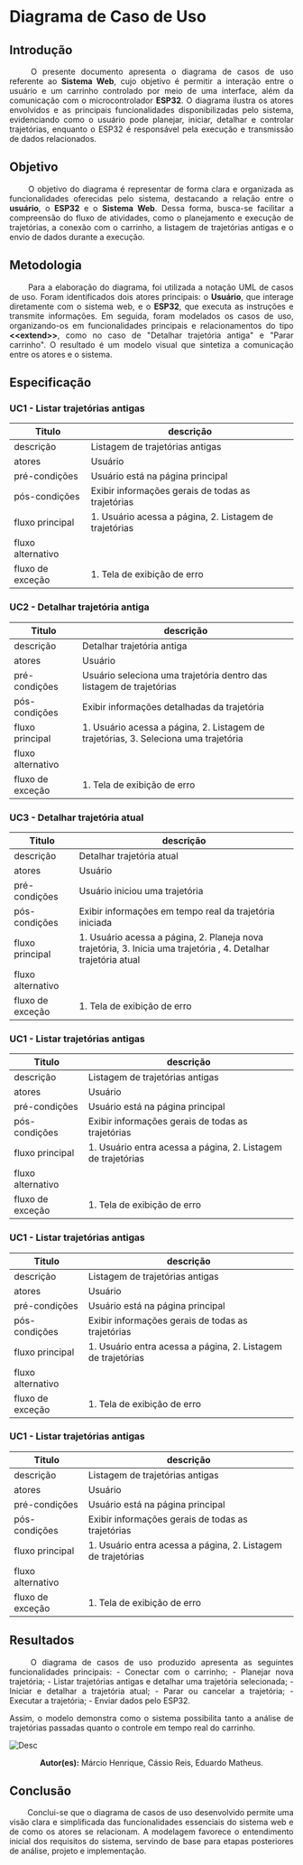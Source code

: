 # Diagrama de Caso de Uso

## Introdução

<div align="justify">&emsp;&emsp; O presente documento apresenta o diagrama de casos de uso referente ao <b>Sistema Web</b>, cujo objetivo é permitir a interação entre o usuário e um carrinho controlado por meio de uma interface, além da comunicação com o microcontrolador <b>ESP32</b>. O diagrama ilustra os atores envolvidos e as principais funcionalidades disponibilizadas pelo sistema, evidenciando como o usuário pode planejar, iniciar, detalhar e controlar trajetórias, enquanto o ESP32 é responsável pela execução e transmissão de dados relacionados. </div>

## Objetivo

<div align="justify">&emsp;&emsp; O objetivo do diagrama é representar de forma clara e organizada as funcionalidades oferecidas pelo sistema, destacando a relação entre o <b>usuário</b>, o <b>ESP32</b> e o <b>Sistema Web</b>. Dessa forma, busca-se facilitar a compreensão do fluxo de atividades, como o planejamento e execução de trajetórias, a conexão com o carrinho, a listagem de trajetórias antigas e o envio de dados durante a execução. </div>

## Metodologia

<div align="justify">&emsp;&emsp; Para a elaboração do diagrama, foi utilizada a notação UML de casos de uso. Foram identificados dois atores principais: o <b>Usuário</b>, que interage diretamente com o sistema web, e o <b>ESP32</b>, que executa as instruções e transmite informações. Em seguida, foram modelados os casos de uso, organizando-os em funcionalidades principais e relacionamentos do tipo <b>&lt;&lt;extend&gt;&gt;</b>, como no caso de "Detalhar trajetória antiga" e "Parar carrinho". O resultado é um modelo visual que sintetiza a comunicação entre os atores e o sistema. </div>

## Especificação

### UC1 - Listar trajetórias antigas
|Titulo|descrição|
|-|-|
|descrição | Listagem de trajetórias antigas|
|atores    | Usuário|
|pré-condições| Usuário está na página principal|
|pós-condições| Exibir informações gerais de todas as trajetórias|
|fluxo principal|1. Usuário acessa a página, 2. Listagem de trajetórias|
|fluxo alternativo| |
|fluxo de exceção| 1. Tela de exibição de erro |

### UC2 - Detalhar trajetória antiga

|Titulo|descrição|
|-|-|
|descrição | Detalhar trajetória antiga|
|atores    | Usuário|
|pré-condições| Usuário seleciona uma trajetória dentro das listagem de trajetórias|
|pós-condições| Exibir informações detalhadas da trajetória|
|fluxo principal|1. Usuário acessa a página, 2. Listagem de trajetórias, 3. Seleciona uma trajetória|
|fluxo alternativo| |
|fluxo de exceção| 1. Tela de exibição de erro |

### UC3 - Detalhar trajetória atual
|Titulo|descrição|
|-|-|
|descrição | Detalhar trajetória atual|
|atores    | Usuário|
|pré-condições| Usuário iniciou uma trajetória|
|pós-condições| Exibir informações em tempo real da trajetória iniciada|
|fluxo principal|1. Usuário acessa a página, 2. Planeja nova trajetória, 3. Inicia uma trajetória , 4. Detalhar trajetória atual|
|fluxo alternativo| |
|fluxo de exceção| 1. Tela de exibição de erro |

### UC1 - Listar trajetórias antigas
|Titulo|descrição|
|-|-|
|descrição | Listagem de trajetórias antigas|
|atores    | Usuário|
|pré-condições| Usuário está na página principal|
|pós-condições| Exibir informações gerais de todas as trajetórias|
|fluxo principal|1. Usuário entra acessa a página, 2. Listagem de trajetórias|
|fluxo alternativo| |
|fluxo de exceção| 1. Tela de exibição de erro |

### UC1 - Listar trajetórias antigas
|Titulo|descrição|
|-|-|
|descrição | Listagem de trajetórias antigas|
|atores    | Usuário|
|pré-condições| Usuário está na página principal|
|pós-condições| Exibir informações gerais de todas as trajetórias|
|fluxo principal|1. Usuário entra acessa a página, 2. Listagem de trajetórias|
|fluxo alternativo| |
|fluxo de exceção| 1. Tela de exibição de erro |

### UC1 - Listar trajetórias antigas
|Titulo|descrição|
|-|-|
|descrição | Listagem de trajetórias antigas|
|atores    | Usuário|
|pré-condições| Usuário está na página principal|
|pós-condições| Exibir informações gerais de todas as trajetórias|
|fluxo principal|1. Usuário entra acessa a página, 2. Listagem de trajetórias|
|fluxo alternativo| |
|fluxo de exceção| 1. Tela de exibição de erro |



## Resultados

<div align="justify">&emsp;&emsp; O diagrama de casos de uso produzido apresenta as seguintes funcionalidades principais: - Conectar com o carrinho; - Planejar nova trajetória; - Listar trajetórias antigas e detalhar uma trajetória selecionada; - Iniciar e detalhar a trajetória atual; - Parar ou cancelar a trajetória; - Executar a trajetória; - Enviar dados pelo ESP32.

Assim, o modelo demonstra como o sistema possibilita tanto a análise de trajetórias passadas quanto o controle em tempo real do carrinho.

</div>

![Desc](link)

<center><b>Autor(es):</b> Márcio Henrique, Cássio Reis, Eduardo Matheus.</center>

</details>

## Conclusão

<div align="justify">&emsp;&emsp; Conclui-se que o diagrama de casos de uso desenvolvido permite uma visão clara e simplificada das funcionalidades essenciais do sistema web e de como os atores se relacionam. A modelagem favorece o entendimento inicial dos requisitos do sistema, servindo de base para etapas posteriores de análise, projeto e implementação. </div>

